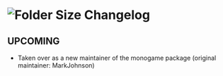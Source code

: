 # ![Folder Size Changelog](https://img.shields.io/badge/Folder%20Size-Package%20Changelog-blue.svg?style=for-the-badge)

## UPCOMING
- Taken over as a new maintainer of the monogame package (original maintainer: MarkJohnson)
